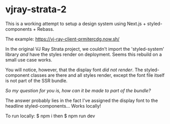 # vjray-strata-2

This is a working attempt to setup a design system using Next.js + styled-components + Rebass.

The example: https://vj-ray-client-prmitercdg.now.sh/

In the original VJ Ray Strata project, we couldn't import the 'styled-system' library *and* have the styles render on deployment. Seems this rebuild on a small use case works.

You will notice, however, that the display font _did not render_. The styled-component classes are there and all styles render, except the font file itself is not part of the SSR bundle.

*So my question for you is, how can it be made to part of the bundle?*

The answer probably lies in the fact I've assigned the display font to the headline styled-components… Works locally!

To run locally:
$ npm i
then $ npm run dev
